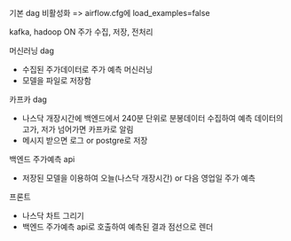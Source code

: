 기본 dag 비활성화 => airflow.cfg에 load_examples=false

kafka, hadoop ON
주가 수집, 저장, 전처리

머신러닝 dag

- 수집된 주가데이터로 주가 예측 머신러닝
- 모델을 파일로 저장함

카프카 dag

- 나스닥 개장시간에 백엔드에서 240분 단위로 분봉데이터 수집하여 예측 데이터의 고가, 저가 넘어가면 카프카로 알림
- 메시지 받으면 로그 or postgre로 저장

백엔드 주가예측 api

- 저장된 모델을 이용하여 오늘(나스닥 개장시간) or 다음 영업일 주가 예측

프론트

- 나스닥 차트 그리기
- 백엔드 주가예측 api로 호출하여 예측된 결과 점선으로 렌더
